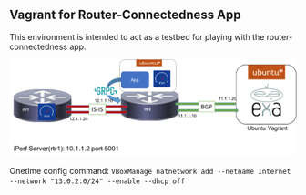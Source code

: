 ## Vagrant for Router-Connectedness App

This environment is intended to act as a testbed for playing with the router-connectedness app. 

![Router Diagram](Router-Connectedness.png)

Onetime config command:
``` VBoxManage natnetwork add --netname Internet --network "13.0.2.0/24" --enable --dhcp off ```